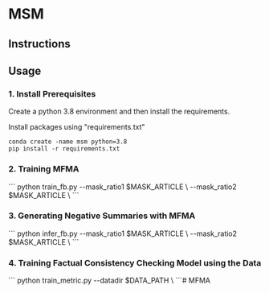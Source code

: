 # MSM

## Instructions


<h2> Usage </h2>

<h3> 1. Install Prerequisites </h3>

Create a python 3.8 environment and then install the requirements.

Install packages using "requirements.txt"

```
conda create -name msm python=3.8
pip install -r requirements.txt
```

<h3> 2. Training MFMA </h3>
```
python train_fb.py --mask_ratio1 $MASK_ARTICLE \
                   --mask_ratio2 $MASK_ARTICLE \
```
<h3> 3. Generating Negative Summaries with MFMA </h3>
```
python infer_fb.py --mask_ratio1 $MASK_ARTICLE \
                   --mask_ratio2 $MASK_ARTICLE \
```

<h3> 4. Training Factual Consistency Checking Model using the Data </h3>
```
python train_metric.py --datadir $DATA_PATH \
```# MFMA
